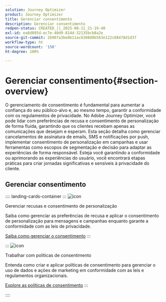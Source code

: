 ```yaml
---
solution: Journey Optimizer
product: Journey Optimizer
title: Gerenciar consentimento
description: Gerenciar consentimento
redpen-status: CREATED_||_2025-08-11_21-19-40
exl-id: ea8d895d-ec7e-40d9-814d-32135bcb8a2e
source-git-commit: 2b907a3be8b11ac6308d0b563e122c88478d1d37
workflow-type: ht
source-wordcount: '158'
ht-degree: 100%

---
```


# Gerenciar consentimento{#section-overview}

O gerenciamento de consentimento é fundamental para aumentar a confiança do seu público-alvo e, ao mesmo tempo, garantir a conformidade com os regulamentos de privacidade. No Adobe Journey Optimizer, você pode lidar com preferências de recusa e consentimento de personalização de forma fluida, garantindo que os clientes recebam apenas as comunicações que desejam e esperam. Esta seção detalha como gerenciar cancelamentos de assinatura de emails, SMS e notificações por push, implementar consentimento de personalização em campanhas e usar ferramentas como escopos de segmentação e decisão para adaptar as experiências de forma responsável. Esteja você garantindo a conformidade ou aprimorando as experiências do usuário, você encontrará etapas práticas para criar jornadas significativas e sensíveis à privacidade do cliente.

## Gerenciar consentimento

:::: landing-cards-container
:::
![icon](https://cdn.experienceleague.adobe.com/icons/shield-halved.svg)

Gerenciar recusas e consentimento de personalização

Saiba como gerenciar as preferências de recusa e aplicar o consentimento de personalização para mensagens e campanhas enquanto garante a conformidade com as leis de privacidade.

[Saiba como gerenciar o consentimento](../using/privacy/opt-out.md)
:::

:::
![icon](https://cdn.experienceleague.adobe.com/icons/gear.svg)

Trabalhar com políticas de consentimento

Entenda como criar e aplicar políticas de consentimento para gerenciar o uso de dados e ações de marketing em conformidade com as leis e regulamentos organizacionais.

[Explore as políticas de consentimento](../using/action/consent.md)
:::

::::
